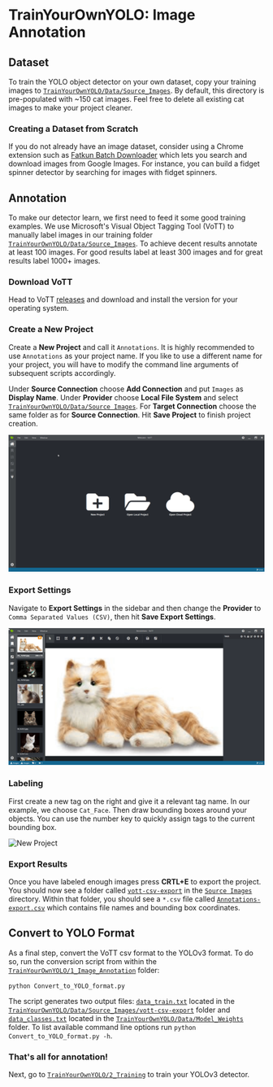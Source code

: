 # TrainYourOwnYOLO: Image Annotation

## Dataset
To train the YOLO object detector on your own dataset, copy your training images to [`TrainYourOwnYOLO/Data/Source_Images`](/Data/Source_Images). By default, this directory is pre-populated with ~150 cat images. Feel free to delete all existing cat images to make your project cleaner. 

### Creating a Dataset from Scratch
If you do not already have an image dataset, consider using a Chrome extension such as [Fatkun Batch Downloader](https://chrome.google.com/webstore/detail/fatkun-batch-download-ima/nnjjahlikiabnchcpehcpkdeckfgnohf?hl=en) which lets you search and download images from Google Images. For instance, you can build a fidget spinner detector by searching for images with fidget spinners. 

## Annotation
To make our detector learn, we first need to feed it some good training examples. We use Microsoft's Visual Object Tagging Tool (VoTT) to manually label images in our training folder [`TrainYourOwnYOLO/Data/Source_Images`](/Data/Source_Images). To achieve decent results annotate at least 100 images. For good results label at least 300 images and for great results label 1000+ images. 

### Download VoTT
Head to VoTT [releases](https://github.com/Microsoft/VoTT/releases) and download and install the version for your operating system. 

### Create a New Project

Create a **New Project** and call it `Annotations`. It is highly recommended to use `Annotations` as your project name. If you like to use a different name for your project, you will have to modify the command line arguments of subsequent scripts accordingly. 

Under **Source Connection** choose **Add Connection** and put `Images` as **Display Name**. Under **Provider** choose **Local File System** and select [`TrainYourOwnYOLO/Data/Source Images`](/Data/Source_Images). For **Target Connection** choose the same folder as for **Source Connection**. Hit **Save Project** to finish project creation. 

![New Project](/1_Image_Annotation/Screen_Recordings/New_Project.gif)

### Export Settings
Navigate to **Export Settings** in the sidebar and then change the **Provider** to `Comma Separated Values (CSV)`, then hit **Save Export Settings**. 

![New Project](/1_Image_Annotation/Screen_Recordings/Export_Settings.gif)


### Labeling
First create a new tag on the right and give it a relevant tag name. In our example, we choose `Cat_Face`. Then draw bounding boxes around your objects. You can use the number key to quickly assign tags to the current bounding box. 

![New Project](/1_Image_Annotation/Screen_Recordings/Labeling.gif)

### Export Results
Once you have labeled enough images press **CRTL+E** to export the project. You should now see a folder called [`vott-csv-export`](/Data/Source_Images/vott-csv-export) in the [`Source Images`](/Data/Source_Images) directory. Within that folder, you should see a `*.csv` file called [`Annotations-export.csv`](/Data/Source_Images/vott-csv-export/Annotations-export.csv) which contains file names and bounding box coordinates. 

## Convert to YOLO Format
As a final step, convert the VoTT csv format to the YOLOv3 format. To do so, run the conversion script from within the [`TrainYourOwnYOLO/1_Image_Annotation`](/1_Image_Annotation/) folder:

```
python Convert_to_YOLO_format.py
```
The script generates two output files: [`data_train.txt`](/Data/Source_Images/vott-csv-export/data_train.txt) located in the [`TrainYourOwnYOLO/Data/Source_Images/vott-csv-export`](/Data/Source_Images/vott-csv-export) folder and [`data_classes.txt`](/Data/Model_Weights/data_classes.txt) located in the [`TrainYourOwnYOLO/Data/Model_Weights`](/Data/Model_Weights/) folder. To list available command line options run `python Convert_to_YOLO_format.py -h`.

### That's all for annotation! 
Next, go to [`TrainYourOwnYOLO/2_Training`](/2_Training) to train your YOLOv3 detector.